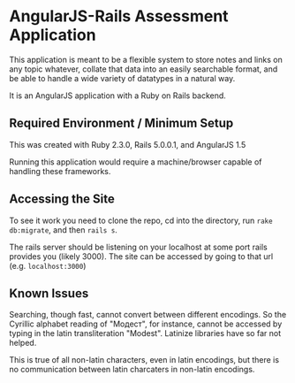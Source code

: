 # AngularJS-Rails Assessment Application

This application is meant to be a flexible system to store notes and links on any topic whatever, collate that data into an easily searchable format, and be able to handle a wide variety of datatypes in a natural way.

It is an AngularJS application with a Ruby on Rails backend.

Required Environment / Minimum Setup
----------------------------------------------

This was created with Ruby 2.3.0, Rails 5.0.0.1, and AngularJS 1.5

Running this application would require a machine/browser capable of handling these frameworks.

Accessing the Site
----------------------------------------------

To see it work you need to clone the repo, cd into the directory, run `rake db:migrate`, and then `rails s`. 

The rails server should be listening on your localhost at some port rails provides you (likely 3000). The site can be accessed by going to that url (e.g. `localhost:3000`)

Known Issues 
----------------------------------------------

Searching, though fast, cannot convert between different encodings. So the Cyrillic alphabet reading of "Модест", for instance, cannot be accessed by typing in the latin transliteration "Modest". Latinize libraries have so far not helped.

This is true of all non-latin characters, even in latin encodings, but there is no communication between latin charcaters in non-latin encodings.
